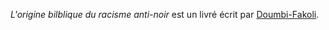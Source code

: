 <!-- TITLE: L'Origine Biblique Du Racisme AntiNoir -->
<!-- SUBTITLE: Présentation du livre : L'Origine Biblique Du Racisme Anti-Noir -->

*L'origine bilblique du racisme anti-noir* est un livré écrit par [Doumbi-Fakoli](/personnalite/homme/polymathe/afrique/nord-ouest/pays/mali/doumbi-fakoli).